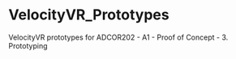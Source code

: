 # VelocityVR_Prototypes
VelocityVR prototypes for ADCOR202 - A1 - Proof of Concept - 3. Prototyping
